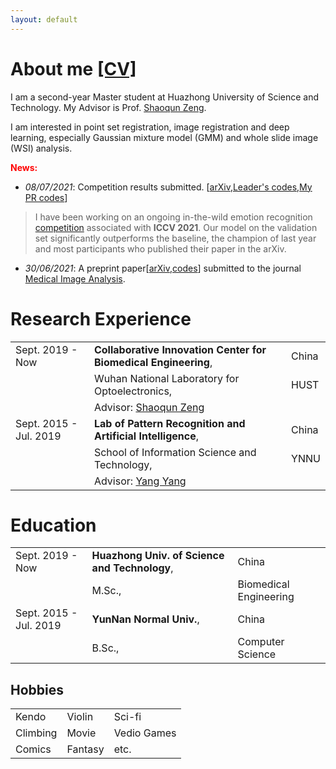 ```yaml
---
layout: default
---
```


# About me [[CV]](https://drive.google.com/file/d/1KbfENGCsAXfZWAdQUl0ReBLsKogCU1Ji/view?usp=sharing)

I am a second-year Master student at Huazhong University of Science and Technology. My Advisor is Prof. [Shaoqun Zeng](http://ses.hust.edu.cn/info/1092/1343.htm).

I am interested in point set registration, image registration and deep learning, especially Gaussian mixture model (GMM) and whole slide image (WSI) analysis.

**<font color=red>News:</font>**

- _08/07/2021_: Competition results submitted. [[arXiv](https://arxiv.org/abs/2107.01175),[Leader's codes](https://github.com/sucv/ABAW2),[My PR codes](https://github.com/sucv/ABAW2/tree/prototype)] 

> I have been working on an ongoing in-the-wild emotion recognition [competition](https://ibug.doc.ic.ac.uk/resources/iccv-2021-2nd-abaw/) associated with **ICCV 2021**. Our model on the validation set significantly outperforms the baseline, the champion of last year and most participants who published their paper in the arXiv. 

- _30/06/2021_: A preprint paper[[arXiv](https://arxiv.org/abs/2106.15113),[codes](https://github.com/Chrisa142857/You-Only-Look-Cytopathology-Once)] submitted to the journal [Medical Image Analysis](https://www.journals.elsevier.com/medical-image-analysis).

# Research Experience

|         |           |   |
|:-------------|:------------------|:------|
| Sept. 2019 - Now         | **Collaborative Innovation Center for Biomedical Engineering**, | China  |
|                                     | Wuhan National Laboratory for Optoelectronics,  |  HUST  |
|                                     | Advisor: [Shaoqun Zeng](http://ses.hust.edu.cn/info/1092/1343.htm) | |
| Sept. 2015 - Jul. 2019 | **Lab of Pattern Recognition and Artificial Intelligence**, | China  |
|                                     | School of Information Science and Technology, | YNNU  |
|                                     | Advisor: [Yang Yang](https://scholar.google.com/citations?user=7JLPFHgAAAAJ&hl=zh-CN) | |

# Education

|         |           |   |
|:-------------|:------------------|:------|
| Sept. 2019 - Now         | **Huazhong Univ. of Science and Technology**, | China  |
|                                     | M.Sc.,                       | Biomedical Engineering  |
| Sept. 2015 - Jul. 2019 | **YunNan Normal Univ.**, | China  |
|                                     | B.Sc.,                         | Computer Science  |

## Hobbies

|         |           |   |
|:------|:------|:------|
| Kendo | Violin | Sci-fi |
| Climbing | Movie | Vedio Games |
| Comics | Fantasy | etc. |

